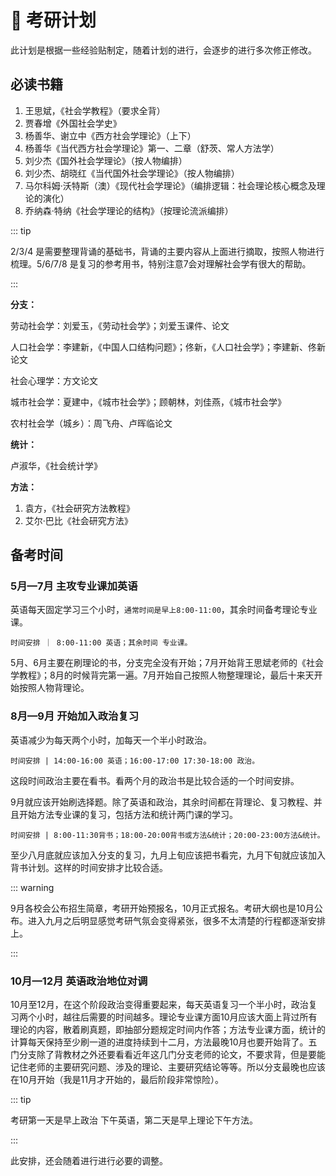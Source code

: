 # :dart: 考研计划  <Badge text="Beta 版" type="warning"/>

此计划是根据一些经验贴制定，随着计划的进行，会逐步的进行多次修正修改。


## 必读书籍 <Badge text="专业课" type="warning"/> <Badge text="参考书目"/>

1. 王思斌，《社会学教程》（要求全背）
2. 贾春增《外国社会学史》
3.  杨善华、谢立中《西方社会学理论》（上下）
4. 杨善华《当代西方社会学理论》第一、二章（舒茨、常人方法学）
5. 刘少杰《国外社会学理论》（按人物编排）
6. 刘少杰、胡晓红《当代国外社会学理论》（按人物编排）
7. 马尔科姆·沃特斯（澳）《现代社会学理论》（编排逻辑：社会理论核心概念及理论的演化）
8. 乔纳森·特纳《社会学理论的结构》（按理论流派编排）

::: tip

2/3/4 是需要整理背诵的基础书，背诵的主要内容从上面进行摘取，按照人物进行梳理。5/6/7/8 是复习的参考用书，特别注意7会对理解社会学有很大的帮助。

:::

**分支：**

劳动社会学：刘爱玉，《劳动社会学》；刘爱玉课件、论文

人口社会学：李建新，《中国人口结构问题》；佟新，《人口社会学》；李建新、佟新论文

社会心理学：方文论文

城市社会学：夏建中，《城市社会学》；顾朝林，刘佳燕，《城市社会学》

农村社会学（城乡）：周飞舟、卢晖临论文

**统计：**

卢淑华，《社会统计学》

**方法：**

1. 袁方，《社会研究方法教程》
2. 艾尔·巴比《社会研究方法》

## 备考时间

### 5月—7月 主攻专业课加英语

英语每天固定学习三个小时，`通常时间是早上8:00-11:00`，其余时间备考理论专业课。

```
时间安排 ｜ 8:00-11:00 英语；其余时间 专业课。
```

5月、6月主要在刷理论的书，分支完全没有开始；7月开始背王思斌老师的《社会学教程》；8月的时候背完第一遍。7月开始自己按照人物整理理论，最后十来天开始按照人物背理论。

### 8月—9月 开始加入政治复习

英语减少为每天两个小时，加每天一个半小时政治。

```
时间安排 | 14:00-16:00 英语；16:00-17:00 17:30-18:00 政治。
```

这段时间政治主要在看书。看两个月的政治书是比较合适的一个时间安排。

9月就应该开始刷选择题。除了英语和政治，其余时间都在背理论、复习教程、并且开始方法专业课的复习，包括方法和统计两门课的学习。

```
时间安排 | 8:00-11:30背书；18:00-20:00背书或方法&统计；20:00-23:00方法&统计。
```

至少八月底就应该加入分支的复习，九月上旬应该把书看完，九月下旬就应该加入背书计划。这样的时间安排才比较合适。

::: warning

9月各校会公布招生简章，考研开始预报名，10月正式报名。考研大纲也是10月公布。进入九月之后明显感觉考研气氛会变得紧张，很多不太清楚的行程都逐渐安排上。

:::

### 10月—12月 英语政治地位对调

10月至12月，在这个阶段政治变得重要起来，每天英语复习一个半小时，政治复习两个小时，越往后需要的时间越多。理论专业课方面10月应该大面上背过所有理论的内容，散着刷真题，即抽部分题规定时间内作答；方法专业课方面，统计的计算每天保持至少刷一道的进度持续到十二月，方法最晚10月也要开始背了。五门分支除了背教材之外还要看看近年这几门分支老师的论文，不要求背，但是要能记住老师的主要研究问题、涉及的理论、主要研究结论等等。所以分支最晚也应该在10月开始（我是11月才开始的，最后阶段非常惊险）。

::: tip

考研第一天是早上政治 下午英语，第二天是早上理论下午方法。

:::

此安排，还会随着进行进行必要的调整。
